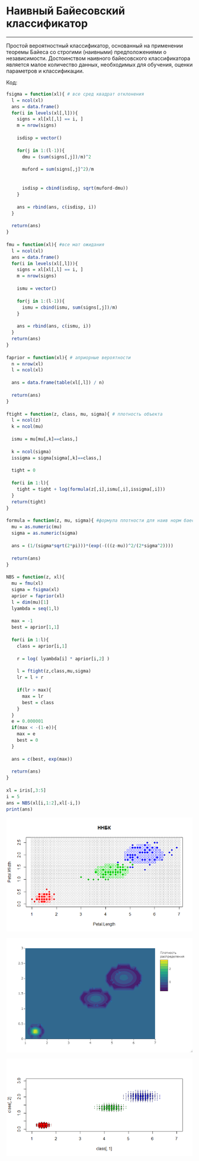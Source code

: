 # Наивный Байесовский классификатор

---

Простой вероятностный классификатор, основанный на применении теоремы Байеса со строгими (наивными) предположениями о независимости. Достоинством наивного байесовского классификатора является малое количество данных, необходимых для обучения, оценки параметров и классификации.

Код:

```R
fsigma = function(xl){ # все сред квадрат отклонения
  l = ncol(xl)
  ans = data.frame()
  for(i in levels(xl[,l])){
    signs = xl[xl[,l] == i, ]
    m = nrow(signs)
    
    isdisp = vector()
    
    for(j in 1:(l-1)){
      dmu = (sum(signs[,j])/m)^2
     
      muford = sum(signs[,j]^2)/m
      
      
      isdisp = cbind(isdisp, sqrt(muford-dmu))
    }
    
    ans = rbind(ans, c(isdisp, i))
  }
  
  return(ans)
}

fmu = function(xl){ #все мат ожидания
  l = ncol(xl)
  ans = data.frame()
  for(i in levels(xl[,l])){
    signs = xl[xl[,l] == i, ]
    m = nrow(signs)
    
    ismu = vector()
    
    for(j in 1:(l-1)){
      ismu = cbind(ismu, sum(signs[,j])/m)
    }
    
    ans = rbind(ans, c(ismu, i))
  }
  return(ans)
}

faprior = function(xl){ # априорные вероятности
  n = nrow(xl)
  l = ncol(xl)
  
  ans = data.frame(table(xl[,l]) / n)
  
  return(ans)
}

ftight = function(z, class, mu, sigma){ # плотность объекта
  l = ncol(z)
  k = ncol(mu)
  
  ismu = mu[mu[,k]==class,]
  
  k = ncol(sigma)
  issigma = sigma[sigma[,k]==class,]
  
  tight = 0
  
  for(i in 1:l){
    tight = tight + log(formula(z[,i],ismu[,i],issigma[,i]))
  }
  return(tight)
}

formula = function(z, mu, sigma){ #формула плотности для наив норм баес классиф
  mu = as.numeric(mu)
  sigma = as.numeric(sigma)
  
  ans = (1/(sigma*sqrt(2*pi)))*(exp(-(((z-mu))^2/(2*sigma^2))))
  
  return(ans)
}

NBS = function(z, xl){
  mu = fmu(xl)
  sigma = fsigma(xl)
  aprior = faprior(xl)
  l = dim(mu)[1]
  lyambda = seq(1,l)
  
  max = -1
  best = aprior[1,1]
  
  for(i in 1:l){
    class = aprior[i,1]
    
    r = log( lyambda[i] * aprior[i,2] )
    
    l = ftight(z,class,mu,sigma)
    lr = l + r
    
    if(lr > max){
      max = lr
      best = class
    }
  }
  e = 0.000001
  if(max < -(1-e)){
    max = e
    best = 0
  }
  
  ans = c(best, exp(max))
  
  return(ans)
}

xl = iris[,3:5]
i = 5
ans = NBS(xl[i,1:2],xl[-i,])
print(ans)
```

![Ну нет ее и все! Отстань!](/NBC/NNBC1.png)

![Ну нет ее и все! Отстань!](/NBC/NNBC2.png)

![Ну нет ее и все! Отстань!](/NBC/NNBC3.png)
